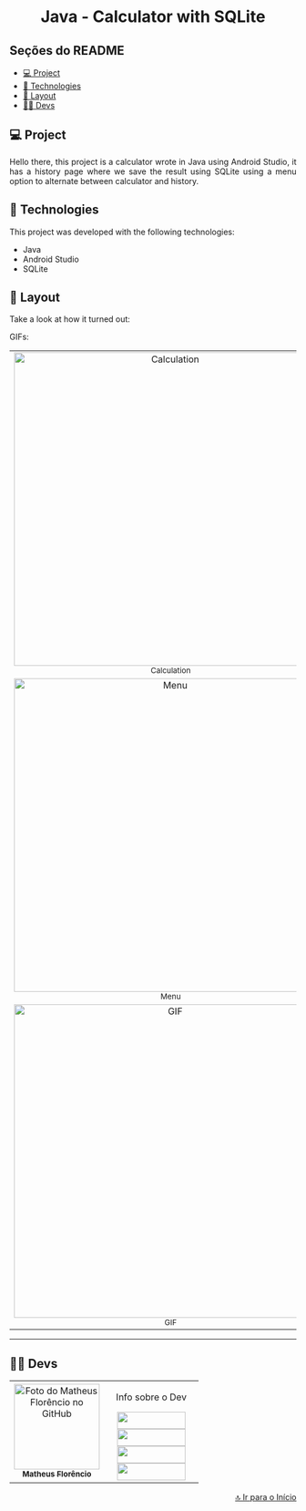 <h1 align="center" id="inicio">Java - Calculator with SQLite</h1>

## Seções do README
<ul>
  <li><a href="#project">💻 Project</a></li>
  <li><a href="#technologies">🚀 Technologies</a></li>
  <li><a href="#layout">🔖 Layout</a></li>
  <li><a href="#devs">👩‍💻 Devs</a></li>
</ul>

## <a id="project">💻 Project</a>

<p align="justify">
Hello there, this project is a calculator wrote in Java using Android Studio, it has a history page where we save the result using SQLite using a menu option to alternate between calculator and history.
</p>

## <a id="technologies">🚀 Technologies</a>

This project was developed with the following technologies:

- Java
- Android Studio
- SQLite

## <a id="layout">🔖 Layout</a>

Take a look at how it turned out:
<br>

GIFs:
<div align="center">
<table>
  <tr>
    <td align="center">
      <img height="550px" src="https://github.com/florencioMath/University-ADS-Calculadora2/blob/main/README%20files/University-ADS-Calculadora2-Calculation.jpg?raw=true" alt="Calculation" /><br>
        <sub>
         Calculation
        </sub>
    </td>
        <td align="center">
      <img height="550px" src="https://github.com/florencioMath/University-ADS-Calculadora2/blob/main/README%20files/University-ADS-Calculadora2-Calculation2.jpg?raw=true" alt="GIF do Calculation"/><br>
        <sub>
          Calculation
        </sub>
    </td>
  </tr>
  <tr>
    <td align="center">
      <img height="550px" src="https://github.com/florencioMath/University-ADS-Calculadora2/blob/main/README%20files/University-ADS-Calculadora2-menu.jpg?raw=true" alt="Menu"/><br>
        <sub>
          Menu
        </sub>
    </td>
        <td align="center">
      <img height="550px" src="https://github.com/florencioMath/University-ADS-Calculadora2/blob/main/README%20files/University-ADS-Calculadora2-Historico.jpg?raw=true" alt="History"/><br>
        <sub>
          History
        </sub>
    </td>
        </td>
  </tr>
  <tr>
          <td align="center">
      <img height="550px" src="https://github.com/florencioMath/University-ADS-Calculadora2/blob/main/README%20files/University-ADS-Calculadora2-gif.gif?raw=true" alt="GIF"/><br>
        <sub>
          GIF
        </sub>
    </td>
  </tr>
</table>
  </div>

---

## <a id="devs">👩‍💻 Devs</a> 

<table>
  <tr>
    <td align="center">
    <a text-decoration="none" href="https://github.com/1matheusflorencio">
      <img src="https://avatars.githubusercontent.com/u/68713424?s=400&u=62c303b85a95a013cccd6cbd6084952fbc06a4db&v=4" width="150px;" alt="Foto do Matheus Florêncio no GitHub"/>       <br>
        <sub>
          <b>Matheus Florêncio</b> <br>
        </sub>
    </a>
    </td>
      <td align="center" width="150px">
        <p>Info sobre o Dev</p>
          <a href="https://www.matheusflorencio.com" target="_blank"><img height="30px" width="120px" src="https://img.shields.io/badge/website-000000?style=for-the-badge&logo=About.me&logoColor=white"></a>
          <br>
          <a href="https://www.linkedin.com/in/matheus-flor%C3%AAncio/" target="_blank"><img height="30px" width="120px" src="https://img.shields.io/badge/LinkedIn-0077B5?style=for-the-badge&logo=linkedin&logoColor=white"></a>
          <br>
          <a href="https://www.instagram.com/1matheusflorencio/" target="_blank"><img height="30px" width="120px" src="https://img.shields.io/badge/Instagram-E4405F?style=for-the-badge&logo=instagram&logoColor=white" target="_blank"></a>
          <br>
          <a href="https://www.youtube.com/channel/UCH1VWs-9V63VyGkrcSbtXIg" target="_blank"><img height="30px" width="120px" src="https://img.shields.io/badge/YouTube-FF0000?style=for-the-badge&logo=youtube&logoColor=white" target="_blank"></a>
      </td>
    </tr>
</table>

<p width="100%" align="end"><a href="#inicio">🔝 Ir para o Início</a></p>

